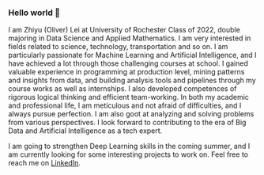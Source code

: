 ### Hello world 👋

I am Zhiyu (Oliver) Lei at University of Rochester Class of 2022, double majoring in Data Science and Applied Mathematics. I am very interested in fields related to science, technology, transportation and so on. I am particularly passionate for Machine Learning and Artificial Intelligence, and I have achieved a lot through those challenging courses at school. I gained valuable experience in programming at production level, mining patterns and insights from data, and building analysis tools and pipelines through my course works as well as internships. I also developed competences of rigorous logical thinking and efficient team-working. In both my academic and professional life, I am meticulous and not afraid of difficulties, and I always pursue perfection. I am also goot at analyzing and solving problems from various perspectives. I look forward to contributing to the era of Big Data and Artificial Intelligence as a tech expert.

I am going to strengthen Deep Learning skills in the coming summer, and I am currently looking for some interesting projects to work on. Feel free to reach me on [LinkedIn](https://www.linkedin.com/in/zhiyu-lei/).
<!--
**Zhiyu-Lei/Zhiyu-Lei** is a ✨ _special_ ✨ repository because its `README.md` (this file) appears on your GitHub profile.

Here are some ideas to get you started:

- 🔭 I’m currently working on ...
- 🌱 I’m currently learning ...
- 👯 I’m looking to collaborate on ...
- 🤔 I’m looking for help with ...
- 💬 Ask me about ...
- 📫 How to reach me: ...
- 😄 Pronouns: ...
- ⚡ Fun fact: ...
-->
